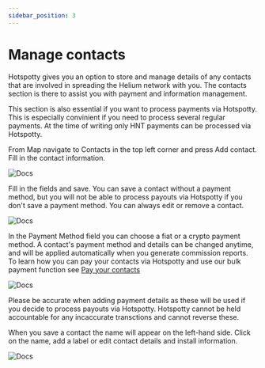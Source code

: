 ```yaml
---
sidebar_position: 3
---
```


# Manage contacts 
Hotspotty gives you an option to store and manage details of any contacts that are involved in spreading the Helium network with you. The contacts section is there to assist you with payment and information management. 

This section is also essential if you want to process payments via Hotspotty. This is especially convinient if you need to process several regular payments. At the time of writing only HNT payments can be processed via Hotspotty.    

From Map navigate to Contacts in the top left corner and press Add contact. Fill in the contact information. 

![Docs](/img/docs/workspace/managecontacts1.png)

Fill in the fields and save. You can save a contact without a payment method, but you will not be able to process payouts via Hotspotty if you don't save a payment method. You can always edit or remove a contact. 

 
![Docs](/img/docs/workspace/managecontacts2.png)

In the Payment Method field you can choose a fiat or a crypto payment method. A contact's payment method and details can be changed anytime, and will be applied automatically when you generate commission reports. To learn how you can pay your contacts via Hotspotty and use our bulk payment function see [Pay your contacts](../hotspotty-workspace/pay-your-contacts)

![Docs](/img/docs/workspace/managecontacts3.png)

Please be accurate when adding payment details as these will be used if you decide to process payouts via Hotspotty. Hotspotty cannot be held accountable for any incaccurate transctions and cannot reverse these.   

When you save a contact the name will appear on the left-hand side. Click on the name, add a label or edit contact details and install information. 

![Docs](/img/docs/workspace/managecontacts4.png)
